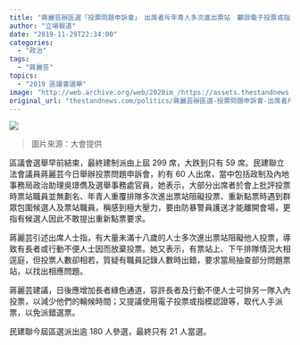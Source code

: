 ```yaml
---
title: "蔣麗芸辦區選「投票問題申訴會」　出席者斥年青人多次進出票站　籲設電子投票或指模認證"
author: "立場報道"
date: "2019-11-29T22:34:00"
categories:
  - "政治"
tags:
  - "蔣麗芸"
topics:
  - "2019 區議會選舉"
image: "http://web.archive.org/web/2020im_/https://assets.thestandnews.com/media/photos/Layer200_BpDKh_PgJQ3JH.png"
original_url: "thestandnews.com/politics/蔣麗芸辦區選-投票問題申訴會-出席者斥年青人多次進出票站-籲設電子投票或指模認證"
---
```

![](http://web.archive.org/web/2020im_/https://assets.thestandnews.com/media/photos/Layer200_BpDKh_PgJQ3JH.png)
> 圖片來源：大會提供

區議會選舉早前結束，最終建制派由上屆 299 席，大跌到只有 59 席。民建聯立法會議員蔣麗芸今日舉辦投票問題申訴會，約有 60 人出席，當中包括政制及內地事務局政治助理吳璟儁及選舉事務處官員，她表示，大部分出席者於會上批評投票時票站職員並無劃名、年青人重覆排隊多次進出票站阻礙投票、重新點票時遇到群眾包圍候選人及票站職員，稱感到極大壓力，要由防暴警員護送才能離開會場，更指有候選人因此不敢提出重新點票要求。

蔣麗芸引述出席人士指，有大量未滿十八歲的人士多次進出票站阻礙他人投票，導致有長者或行動不便人士因而放棄投票。她又表示，有票站上、下午排隊情況大相逕庭，但投票人數卻相若，質疑有職員記錄人數時出錯，要求當局抽查部分問題票站，以找出相應問題。

蔣麗芸建議，日後應增加長者綠色通道，容許長者及行動不便人士可排另一隊入內投票，以減少他們的輪候時間；又提議使用電子投票或指模認證等，取代人手派票，以免派錯選票。

民建聯今屆區選派出逾 180 人參選，最終只有 21 人當選。